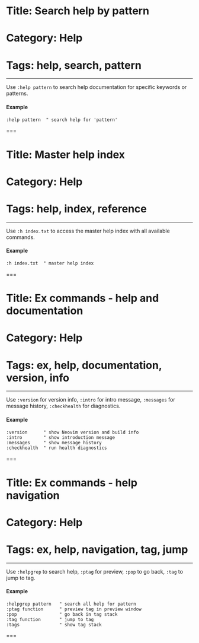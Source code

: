 # Title: Search help by pattern
# Category: Help
# Tags: help, search, pattern
---
Use `:help pattern` to search help documentation for specific keywords or patterns.

#### Example

```vim
:help pattern  " search help for 'pattern'
```
===
# Title: Master help index
# Category: Help
# Tags: help, index, reference
---
Use `:h index.txt` to access the master help index with all available commands.

#### Example

```vim
:h index.txt  " master help index
```
===
# Title: Ex commands - help and documentation
# Category: Help
# Tags: ex, help, documentation, version, info
---
Use `:version` for version info, `:intro` for intro message, `:messages` for message history, `:checkhealth` for diagnostics.

#### Example

```vim
:version      " show Neovim version and build info
:intro        " show introduction message
:messages     " show message history
:checkhealth  " run health diagnostics
```
===
# Title: Ex commands - help navigation
# Category: Help
# Tags: ex, help, navigation, tag, jump
---
Use `:helpgrep` to search help, `:ptag` for preview, `:pop` to go back, `:tag` to jump to tag.

#### Example

```vim
:helpgrep pattern   " search all help for pattern
:ptag function      " preview tag in preview window
:pop                " go back in tag stack
:tag function       " jump to tag
:tags               " show tag stack
```
===